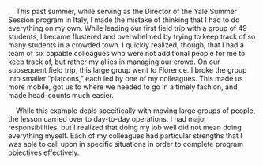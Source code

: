 &nbsp;&nbsp;&nbsp;&nbsp;This past summer, while serving as the Director of the Yale Summer Session program in Italy, I made the mistake
of thinking that I had to do everything on my own.  While leading our first field trip with a group of 49 students, I became
flustered and overwhelmed by trying to keep track of so many students in a crowded town.  I quickly realized, though, that I had
a team of six capable colleagues who were not additional people for me to keep track of, but rather my allies in managing our
crowd.  On our subsequent field trip, this large group went to Florence.  I broke the group into smaller “platoons,” each led by
one of my colleagues.  This made us more mobile, got us to where we needed to go in a timely fashion, and made head-counts much
easier.

&nbsp;&nbsp;&nbsp;&nbsp;While this example deals specifically with moving large groups of people, the lesson carried over to day-to-day 
operations.  I had major responsibilities, but I realized that doing my job well did not mean doing everything myself.  Each of
my colleagues had particular strengths that I was able to call upon in specific situations in order to complete program
objectives effectively.
